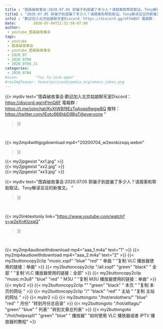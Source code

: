 ```yaml
---
title : "图森破故事会:2020.07.05 郭骗子到底骗了多少人？请报案和帮助取证。Tony解读豆豆的新推文。 "
title2 : "2020.07.05 郭骗子到底骗了多少人？请报案和帮助取证。Tony解读豆豆的新推文。 "
info2 : "歡迎加入北京姑娘聊天室Discord：https://discord.gg/nFtmQ6F 電報群： https://t.me/joinchat/KvXtWBf8EzToAopp9wgwBQ 推特： https://twitter.com/IEqtc666hbD9BgT@everyone "
date:        2020-07-04T21:32:58-07:00
author:
 - youtube_图森破故事会
tags:
 - youtube
 - 图森破故事会
 - youtube_图森破故事会
 - 2020_07
 - 2020_0704
 - 2020_0704_21
categories:
 - 2020_0704
#icon:        "fas fa-lock-open"
#resImgTeaser: teaserpics/wikipedia.org/emacs-jokes.png
---
```


{{< mydiv text="图森破故事会:歡迎加入北京姑娘聊天室Discord：https://discord.gg/nFtmQ6F 電報群： https://t.me/joinchat/KvXtWBf8EzToAopp9wgwBQ 推特： https://twitter.com/IEqtc666hbD9BgT@everyone "
>}}
<br>


{{< my2mp4withjpgdownload mp4="20200704_w2exnkizxqq.webm"
>}}

{{< my2jpgexist "xx1.jpg" >}}<br>
{{< my2jpgexist "xx2.jpg" >}}<br>
{{< my2jpgexist "xx3.jpg" >}}<br>



{{< mydiv text="图森破故事会:2020.07.05 郭骗子到底骗了多少人？请报案和帮助取证。Tony解读豆豆的新推文。 "
>}}
<br>

{{< my2linktextonly link="https://www.youtube.com/watch?v=w2eXnKIzxqQ"
>}}


<br>

{{< my2mp4audiowithdownload mp4="aaa_1.m4a"    text="1" >}}
{{< my2mp4audiowithdownload mp4="aaa_2.m4a"    text="2" >}}
{{< my2buttoncopy2clip "music.xspf"        "blue"   "red"    " 单曲 "  "复制 VLC 播放器使用的链接：单曲" >}} {{< my2buttoncopy2clip "/all.xspf"         "green"  "black"  " 全部 "  "复制 VLC 播放器使用的链接：全部" >}} {{< my2buttoncopy2clip "music.m3u8"        "blue"   "red"    " M3U  "    "复制 M3U 播放器使用的链接：单曲" >}} {{< mybr2 >}} {{< my2buttoncopy2clip ""                  "green"  "black"  " 本页 "    "复制 本页的网址 " >}} {{< my2buttoncopy2clip "/"                 "black"  "red"    " 主站 "    "复制 主站的网址 " >}} {{< mybr2 >}} {{< my2buttongoto      "/hot/endothers/"   "blue"   "red"    " 月份"   "转到月份总目录" >}} {{< my2buttongoto      "/hot/alltags/"     "green"  "blue"   " 列表"   "转到文章总列表" >}} {{< my2buttongoto      "/hot/helpxspf/"    "green"  "blue"   " 播放器" "如何使用 VLC 播放器或者 IPTV 播放器的教程" >}} 
